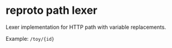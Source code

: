 # reproto path lexer

Lexer implementation for HTTP path with variable replacements.

Example: `/toy/{id}`
